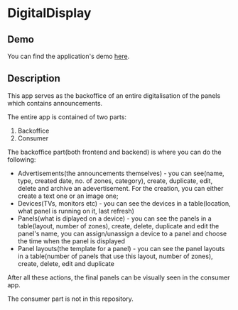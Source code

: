 # DigitalDisplay

## Demo

You can find the application's demo [here](https://youtu.be/Ppsa3R9y7Pc).

## Description

This app serves as the backoffice of an entire digitalisation of the panels which contains announcements.

The entire app is contained of two parts:
1. Backoffice 
2. Consumer

The backoffice part(both frontend and backend) is where you can do the following:

 - Advertisements(the announcements themselves) - you can see(name, type, created date, no. of zones, category), create, duplicate, edit, delete and archive an adevertisement. For the creation, you can either create a text one or an image one;
 - Devices(TVs, monitors etc) - you can see the devices in a table(location, what panel is running on it, last refresh)
 - Panels(what is diplayed on a device) - you can see the panels in a table(layout, number of zones), create, delete, duplicate and edit the panel's name, you can assign/unassign a device to a panel and choose the time when the panel is displayed
 - Panel layouts(the template for a panel) - you can see the panel layouts in a table(number of panels that use this layout, number of zones), create, delete, edit and duplicate
 
After all these actions, the final panels can be visually seen in the consumer app. 

The consumer part is not in this repository.
